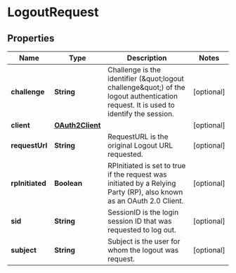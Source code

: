 

# LogoutRequest


## Properties

Name | Type | Description | Notes
------------ | ------------- | ------------- | -------------
**challenge** | **String** | Challenge is the identifier (\&quot;logout challenge\&quot;) of the logout authentication request. It is used to identify the session. |  [optional]
**client** | [**OAuth2Client**](OAuth2Client.md) |  |  [optional]
**requestUrl** | **String** | RequestURL is the original Logout URL requested. |  [optional]
**rpInitiated** | **Boolean** | RPInitiated is set to true if the request was initiated by a Relying Party (RP), also known as an OAuth 2.0 Client. |  [optional]
**sid** | **String** | SessionID is the login session ID that was requested to log out. |  [optional]
**subject** | **String** | Subject is the user for whom the logout was request. |  [optional]



